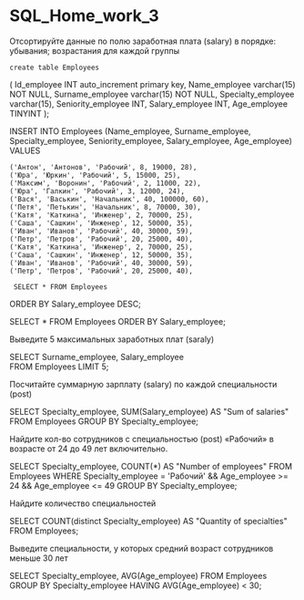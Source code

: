 # SQL_Home_work_3
Отсортируйте данные по полю заработная плата (salary) в порядке: убывания; возрастания для каждой группы
   
    create table Employees
(
     Id_employee INT auto_increment primary key,
    Name_employee varchar(15) NOT NULL,
    Surname_employee varchar(15) NOT NULL,
    Specialty_employee varchar(15),
    Seniority_employee INT,
    Salary_employee INT,
    Age_employee TINYINT
);

  INSERT INTO Employees 
    (Name_employee, Surname_employee, Specialty_employee, Seniority_employee, Salary_employee, Age_employee)
VALUES
    
    ('Антон', 'Антонов', 'Рабочий', 8, 19000, 28),
    ('Юра', 'Юркин', 'Рабочий', 5, 15000, 25),
    ('Максим', 'Воронин', 'Рабочий', 2, 11000, 22),
    ('Юра', 'Галкин', 'Рабочий', 3, 12000, 24),
    ('Вася', 'Васькин', 'Начальник', 40, 100000, 60),
    ('Петя', 'Петькин', 'Начальник', 8, 70000, 30),
    ('Катя', 'Каткина', 'Инженер', 2, 70000, 25),
    ('Саша', 'Сашкин', 'Инженер', 12, 50000, 35),
    ('Иван', 'Иванов', 'Рабочий', 40, 30000, 59),
    ('Петр', 'Петров', 'Рабочий', 20, 25000, 40),
    ('Катя', 'Каткина', 'Инженер', 2, 70000, 25),
    ('Саша', 'Сашкин', 'Инженер', 12, 50000, 35),
    ('Иван', 'Иванов', 'Рабочий', 40, 30000, 59),
    ('Петр', 'Петров', 'Рабочий', 20, 25000, 40),
     
     SELECT * FROM Employees 
  ORDER BY Salary_employee DESC;

  SELECT * FROM Employees 
  ORDER BY Salary_employee;
    
Выведите 5 максимальных заработных плат (saraly)
 
   SELECT Surname_employee, Salary_employee  
   FROM Employees LIMIT 5;
  
Посчитайте суммарную зарплату (salary) по каждой специальности (роst)

SELECT Specialty_employee, SUM(Salary_employee) AS "Sum of salaries"
FROM Employees
GROUP BY Specialty_employee;

Найдите кол-во сотрудников с специальностью (post) «Рабочий» в возрасте от 24 до 49 лет включительно.
  
  SELECT Specialty_employee, COUNT(*)  AS "Number of employees"
  FROM Employees 
  WHERE Specialty_employee = 'Рабочий' && Age_employee >= 24 && Age_employee <= 49
  GROUP BY Specialty_employee;

Найдите количество специальностей
  
  SELECT  COUNT(distinct Specialty_employee) AS "Quantity of specialties"
  FROM Employees;

Выведите специальности, у которых средний возраст сотрудников меньше 30 лет

  SELECT Specialty_employee, AVG(Age_employee)
  FROM Employees 
  GROUP BY Specialty_employee
  HAVING AVG(Age_employee) < 30;
